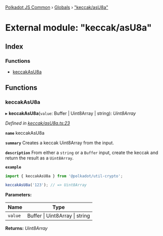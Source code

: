 [Polkadot JS Common](../README.md) › [Globals](../globals.md) › ["keccak/asU8a"](_keccak_asu8a_.md)

# External module: "keccak/asU8a"

## Index

### Functions

* [keccakAsU8a](_keccak_asu8a_.md#keccakasu8a)

## Functions

###  keccakAsU8a

▸ **keccakAsU8a**(`value`: Buffer | Uint8Array | string): *Uint8Array*

*Defined in [keccak/asU8a.ts:23](https://github.com/polkadot-js/common/blob/69279f1b/packages/util-crypto/src/keccak/asU8a.ts#L23)*

**`name`** keccakAsU8a

**`summary`** Creates a keccak Uint8Array from the input.

**`description`** 
From either a `string` or a `Buffer` input, create the keccak and return the result as a `Uint8Array`.

**`example`** 
<BR>

```javascript
import { keccakAsU8a } from '@polkadot/util-crypto';

keccakAsU8a('123'); // => Uint8Array
```

**Parameters:**

Name | Type |
------ | ------ |
`value` | Buffer &#124; Uint8Array &#124; string |

**Returns:** *Uint8Array*
